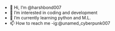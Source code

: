 - 👋 Hi, I’m @harshbond007
- 👀 I’m interested in coding and development
- 🌱 I’m currently learning python and M.L.
- 📫 How to reach me 
-ig:@unamed_cyberpunk007

<!---
harshbond007/harshbond007 is a ✨ special ✨ repository because its `README.md` (this file) appears on your GitHub profile.
You can click the Preview link to take a look at your changes.
--->
